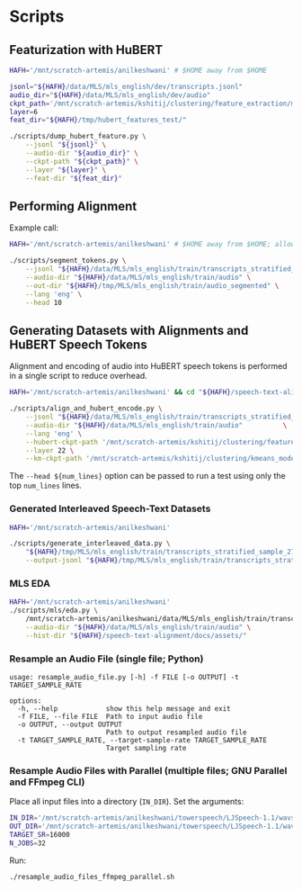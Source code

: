 # Scripts

## Featurization with HuBERT

```bash
HAFH='/mnt/scratch-artemis/anilkeshwani' # $HOME away from $HOME

jsonl="${HAFH}/data/MLS/mls_english/dev/transcripts.jsonl"
audio_dir="${HAFH}/data/MLS/mls_english/dev/audio"
ckpt_path='/mnt/scratch-artemis/kshitij/clustering/feature_extraction/model/hubert_large_ll60k.pt'
layer=6
feat_dir="${HAFH}/tmp/hubert_features_test/"

./scripts/dump_hubert_feature.py \
    --jsonl "${jsonl}" \
    --audio-dir "${audio_dir}" \
    --ckpt-path "${ckpt_path}" \
    --layer "${layer}" \
    --feat-dir "${feat_dir}"
```

## Performing Alignment

Example call:

```bash
HAFH='/mnt/scratch-artemis/anilkeshwani' # $HOME away from $HOME; allows flexible relative paths

./scripts/segment_tokens.py \
    --jsonl "${HAFH}/data/MLS/mls_english/train/transcripts_stratified_sample_2702009_uroman_existing_files_only.jsonl" \
    --audio-dir "${HAFH}/data/MLS/mls_english/train/audio" \
    --out-dir "${HAFH}/tmp/MLS/mls_english/train/audio_segmented" \
    --lang 'eng' \
    --head 10
```

## Generating Datasets with Alignments and HuBERT Speech Tokens

Alignment and encoding of audio into HuBERT speech tokens is performed in a single script to reduce overhead. 

```bash
HAFH='/mnt/scratch-artemis/anilkeshwani' && cd "${HAFH}/speech-text-alignment"

./scripts/align_and_hubert_encode.py \
    --jsonl "${HAFH}/data/MLS/mls_english/train/transcripts_stratified_sample_2702009_uroman_shards/transcripts_stratified_sample_2702009_uroman_shard_1.jsonl" \
    --audio-dir "${HAFH}/data/MLS/mls_english/train/audio"          \
    --lang 'eng' \
    --hubert-ckpt-path '/mnt/scratch-artemis/kshitij/clustering/feature_extraction/model/hubert_large_ll60k.pt' \
    --layer 22 \
    --km-ckpt-path '/mnt/scratch-artemis/kshitij/clustering/kmeans_model/3datsets_combined_kmeans_5000'
```

The `--head ${num_lines}` option can be passed to run a test using only the top `num_lines` lines. 

### Generated Interleaved Speech-Text Datasets

```bash
HAFH='/mnt/scratch-artemis/anilkeshwani'

./scripts/generate_interleaved_data.py \
    "${HAFH}/tmp/MLS/mls_english/train/transcripts_stratified_sample_2702009_uroman_aligned_hubert.jsonl" \
    --output-jsonl "${HAFH}/tmp/MLS/mls_english/train/transcripts_stratified_sample_2702009_uroman_aligned_hubert_interleaved.jsonl"
```

### MLS EDA

```bash
HAFH='/mnt/scratch-artemis/anilkeshwani'
./scripts/mls/eda.py \
    /mnt/scratch-artemis/anilkeshwani/data/MLS/mls_english/train/transcripts_stratified_sample_2702009.jsonl \
    --audio-dir "${HAFH}/data/MLS/mls_english/train/audio" \
    --hist-dir "${HAFH}/speech-text-alignment/docs/assets/"
```

### Resample an Audio File (single file; Python)

```
usage: resample_audio_file.py [-h] -f FILE [-o OUTPUT] -t TARGET_SAMPLE_RATE

options:
  -h, --help            show this help message and exit
  -f FILE, --file FILE  Path to input audio file
  -o OUTPUT, --output OUTPUT
                        Path to output resampled audio file
  -t TARGET_SAMPLE_RATE, --target-sample-rate TARGET_SAMPLE_RATE
                        Target sampling rate
```

### Resample Audio Files with Parallel (multiple files; GNU Parallel and FFmpeg CLI)

Place all input files into a directory (`IN_DIR`). Set the arguments:

```bash
IN_DIR='/mnt/scratch-artemis/anilkeshwani/towerspeech/LJSpeech-1.1/wavs'
OUT_DIR='/mnt/scratch-artemis/anilkeshwani/towerspeech/LJSpeech-1.1/wavs_16000_7'
TARGET_SR=16000
N_JOBS=32
```

Run:

```bash
./resample_audio_files_ffmpeg_parallel.sh
```
